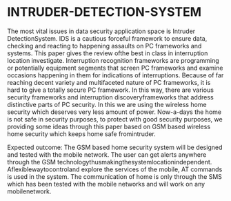 # INTRUDER-DETECTION-SYSTEM
The most vital issues in data security application space is Intruder DetectionSystem. 
IDS is a cautious forceful framework to ensure data, checking and reacting to happening assaults on PC frameworks and systems. 
This paper gives the review ofthe best in class in interruption location investigate. 
Interruption recognition frameworks are programming or potentially equipment segments that screen PC frameworks and 
examine occasions happening in them for indications of interruptions. Because of far reaching decent variety and multifaceted nature of PC frameworks, it is hard to give a totally secure PC framework. 
In this way, there are various security frameworks and interruption discoveryframeworks that address distinctive parts of PC security. In this we are using the wireless home security which deserves very less amount of power. Now-a-days the home is not safe in security purposes, to protect with good security purposes, we providing some ideas through this paper based on GSM based wireless home security which keeps home safe fromintruder.


Expected outcome: 
The GSM based home security system will be designed and tested with the mobile network. 
The user can get alerts anywhere through the GSM technologythusmakingthesystemlocationindependent.
Aflexiblewaytocontroland explore the services of the mobile, AT commands is used in the system. 
The communication of home is only through the SMS which has been tested with the mobile networks and will work on any mobilenetwork.


